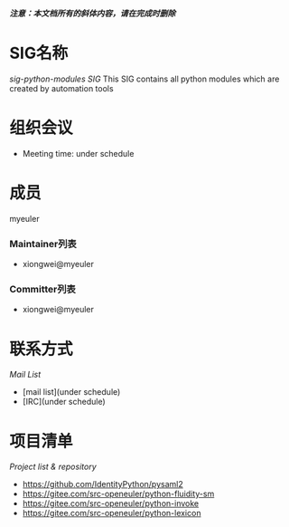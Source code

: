 ***注意：本文档所有的斜体内容，请在完成时删除***

# SIG名称

*sig-python-modules SIG*
This SIG contains all python modules which are created by automation tools


# 组织会议

- Meeting time: under schedule



# 成员
myeuler

### Maintainer列表
- xiongwei@myeuler



### Committer列表
- xiongwei@myeuler



# 联系方式

*Mail List*

- [mail list](under schedule)
- [IRC](under schedule)


# 项目清单

*Project list & repository*
- https://github.com/IdentityPython/pysaml2
- https://gitee.com/src-openeuler/python-fluidity-sm
- https://gitee.com/src-openeuler/python-invoke
- https://gitee.com/src-openeuler/python-lexicon
